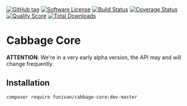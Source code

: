 [![GitHub tag](https://img.shields.io/github/tag/funivan/cabbage-core.svg?style=flat-square)](https://github.com/funivan/cabbage-core/tags)
[![Software License](https://img.shields.io/badge/license-MIT-brightgreen.svg?style=flat-square)](LICENSE.md)
[![Build Status](https://img.shields.io/travis/funivan/cabbage-core/master.svg?style=flat-square)](https://travis-ci.org/funivan/cabbage-core)
[![Coverage Status](https://img.shields.io/scrutinizer/coverage/g/funivan/cabbage-core.svg?style=flat-square)](https://scrutinizer-ci.com/g/funivan/cabbage-core/code-structure)
[![Quality Score](https://img.shields.io/scrutinizer/g/funivan/cabbage-core.svg?style=flat-square)](https://scrutinizer-ci.com/g/funivan/cabbage-core)
[![Total Downloads](https://img.shields.io/packagist/dt/funivan/cabbage-core.svg?style=flat-square)](https://packagist.org/packages/funivan/cabbage-core)

# Cabbage Core

**ATTENTION**: We're in a very early alpha version, 
the API may and will change frequently. 

## Installation

`composer require funivan/cabbage-core:dev-master`
